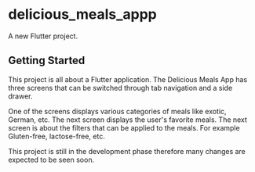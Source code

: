 # delicious_meals_appp

A new Flutter project.

## Getting Started

This project is all about a Flutter application. 
The Delicious Meals App has three screens that can be switched through tab navigation and a side drawer. 

One of the screens displays various categories of meals like exotic, German, etc.
The next screen displays the user's favorite meals. 
The next screen is about the filters that can be applied to the meals. For example Gluten-free, lactose-free, etc.

This project is still in the development phase therefore many changes are expected to be seen soon.
